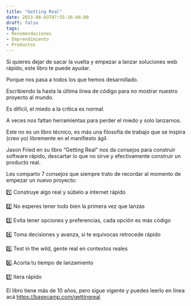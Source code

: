 ```yaml
---
title: "Getting Real"
date: 2023-08-03T07:55:16-04:00
draft: false
tags:
- Recomendaciones
- Emprendimiento
- Productos
---
```

Si quieres dejar de sacar la vuelta y empezar a lanzar soluciones web rápido, este libro te puede ayudar.

Porque nos pasa a todos los que hemos desarrollado.

Escribiendo la hasta la última línea de código para no mostrar nuestro proyecto al mundo.

Es difícil, el miedo a la crítica es normal.

A veces nos faltan herramientas para perder el miedo y solo lanzarnos.

Este no es un libro técnico, es más una filosofía de trabajo que se inspira (creo yo) libremente en el manifiesto ágil.

Jason Fried en su libro “Getting Real” nos da consejos para construir software rápido, descartar lo que no sirve y efectivamente construir un producto real.

Les comparto 7 consejos que siempre trato de recordar al momento de empezar un nuevo proyecto:

1️⃣ Construye algo real y súbelo a internet rápido

2️⃣ No esperes tener todo bien la primera vez que lanzas

3️⃣ Evita tener opciones y preferencias, cada opción es más código

4️⃣ Toma decisiones y avanza, si te equivocas retrocede rápido

5️⃣ Test in the wild, gente real en contextos reales

6️⃣ Acorta tu tiempo de lanzamiento

7️⃣ Itera rápido

El libro tiene más de 10 años, pero sigue vigente y puedes leerlo en línea acá https://basecamp.com/gettingreal

